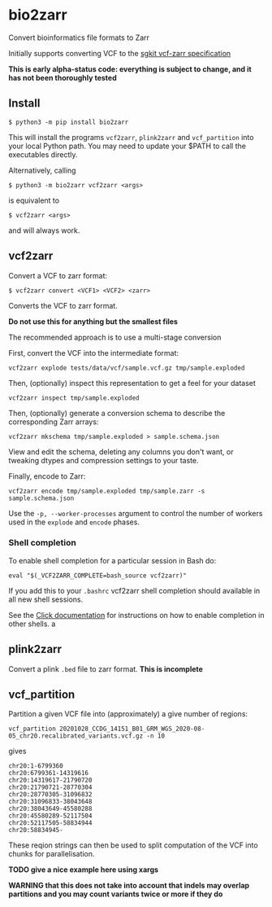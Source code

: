 # bio2zarr
Convert bioinformatics file formats to Zarr

Initially supports converting VCF to the
[sgkit vcf-zarr specification](https://github.com/pystatgen/vcf-zarr-spec/)

**This is early alpha-status code: everything is subject to change,
and it has not been thoroughly tested**

## Install

```
$ python3 -m pip install bio2zarr
```

This will install the programs ``vcf2zarr``, ``plink2zarr`` and ``vcf_partition``
into your local Python path. You may need to update your $PATH to call the 
executables directly.

Alternatively, calling 
```
$ python3 -m bio2zarr vcf2zarr <args>
```
is equivalent to 

```
$ vcf2zarr <args>
```
and will always work.


## vcf2zarr


Convert a VCF to zarr format:

```
$ vcf2zarr convert <VCF1> <VCF2> <zarr>
```

Converts the VCF to zarr format.

**Do not use this for anything but the smallest files**

The recommended approach is to use a multi-stage conversion

First, convert the VCF into the intermediate format:

```
vcf2zarr explode tests/data/vcf/sample.vcf.gz tmp/sample.exploded
```

Then, (optionally) inspect this representation to get a feel for your dataset
```
vcf2zarr inspect tmp/sample.exploded
```

Then, (optionally) generate a conversion schema to describe the corresponding
Zarr arrays:

```
vcf2zarr mkschema tmp/sample.exploded > sample.schema.json
```

View and edit the schema, deleting any columns you don't want, or tweaking 
dtypes and compression settings to your taste.

Finally, encode to Zarr:
```
vcf2zarr encode tmp/sample.exploded tmp/sample.zarr -s sample.schema.json
```

Use the ``-p, --worker-processes`` argument to control the number of workers used
in the ``explode`` and ``encode`` phases.

### Shell completion

To enable shell completion for a particular session in Bash do:

```
eval "$(_VCF2ZARR_COMPLETE=bash_source vcf2zarr)" 
```

If you add this to your ``.bashrc`` vcf2zarr shell completion should available
in all new shell sessions.

See the [Click documentation](https://click.palletsprojects.com/en/8.1.x/shell-completion/#enabling-completion)
for instructions on how to enable completion in other shells.
a

## plink2zarr

Convert a plink ``.bed`` file to zarr format. **This is incomplete**

## vcf_partition

Partition a given VCF file into (approximately) a give number of regions:

```
vcf_partition 20201028_CCDG_14151_B01_GRM_WGS_2020-08-05_chr20.recalibrated_variants.vcf.gz -n 10
```
gives
```
chr20:1-6799360
chr20:6799361-14319616
chr20:14319617-21790720
chr20:21790721-28770304
chr20:28770305-31096832
chr20:31096833-38043648
chr20:38043649-45580288
chr20:45580289-52117504
chr20:52117505-58834944
chr20:58834945-
```

These reqion strings can then be used to split computation of the VCF 
into chunks for parallelisation.

**TODO give a nice example here using xargs**

**WARNING that this does not take into account that indels may overlap 
partitions and you may count variants twice or more if they do**
